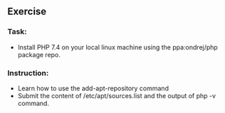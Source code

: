## Exercise

### Task:

- Install PHP 7.4 on your local linux machine using the ppa:ondrej/php package repo.

### Instruction:

- Learn how to use the add-apt-repository command
- Submit the content of /etc/apt/sources.list and the output of php -v command.
